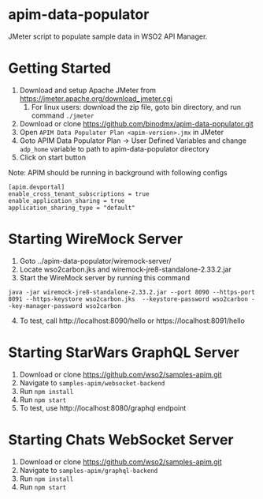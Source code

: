 # apim-data-populator
JMeter script to populate sample data in WSO2 API Manager.

# Getting Started
1. Download and setup Apache JMeter from https://jmeter.apache.org/download_jmeter.cgi
    1. For linux users: download the zip file, goto bin directory, and run command `./jmeter`
2. Download or clone https://github.com/binodmx/apim-data-populator.git
3. Open `APIM Data Populator Plan <apim-version>.jmx` in JMeter
4. Goto APIM Data Populator Plan → User Defined Variables and change `adp_home` variable to path to apim-data-populator directory
5. Click on start button

Note: APIM should be running in background with following configs
```
[apim.devportal]
enable_cross_tenant_subscriptions = true
enable_application_sharing = true
application_sharing_type = "default"
```

# Starting WireMock Server
1. Goto ../apim-data-populator/wiremock-server/
2. Locate wso2carbon.jks and wiremock-jre8-standalone-2.33.2.jar
3. Start the WireMock server by running this command

```
java -jar wiremock-jre8-standalone-2.33.2.jar --port 8090 --https-port 8091 --https-keystore wso2carbon.jks  --keystore-password wso2carbon --key-manager-password wso2carbon
```
4. To test, call http://localhost:8090/hello or https://localhost:8091/hello 

# Starting StarWars GraphQL Server
1. Download or clone https://github.com/wso2/samples-apim.git
2. Navigate to `samples-apim/websocket-backend`
3. Run `npm install`
4. Run `npm start`
5. To test, use http://localhost:8080/graphql endpoint

# Starting Chats WebSocket Server
1. Download or clone https://github.com/wso2/samples-apim.git
2. Navigate to `samples-apim/graphql-backend`
3. Run `npm install`
4. Run `npm start`